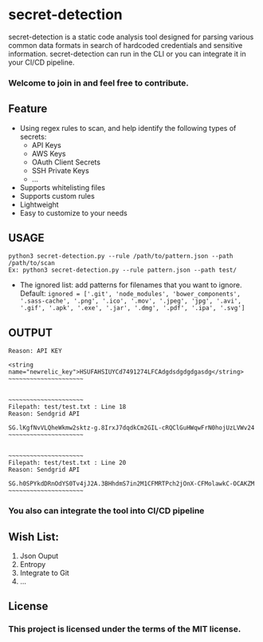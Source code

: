 # secret-detection
secret-detection is a static code analysis tool designed for parsing various common data formats in search of hardcoded credentials and sensitive information. secret-detection can run in the CLI or you can integrate it in your CI/CD pipeline.
### Welcome to join in and feel free to contribute.

## Feature
* Using regex rules to scan, and help identify the following types of secrets:
    * API Keys
    * AWS Keys
    * OAuth Client Secrets
    * SSH Private Keys
    * ...
 * Supports whitelisting files
 * Supports custom rules
 * Lightweight
 * Easy to customize to your needs 

## USAGE  
```python3 secret-detection.py --rule /path/to/pattern.json --path /path/to/scan```  
```Ex: python3 secret-detection.py --rule pattern.json --path test/```  

* The ignored list: add patterns for filenames that you want to ignore. Default: ```ignored = ['.git', 'node_modules', 'bower_components', '.sass-cache', '.png', '.ico', '.mov', '.jpeg', 'jpg', '.avi', '.gif', '.apk', '.exe', '.jar', '.dmg', '.pdf', '.ipa', '.svg']```

## OUTPUT
```Filepath: test/test.txt : Line 14
Reason: API KEY

<string name="newrelic_key">HSUFAHSIUYCd7491274LFCAdgdsdgdgdgasdg</string>
~~~~~~~~~~~~~~~~~~~~~


~~~~~~~~~~~~~~~~~~~~~
Filepath: test/test.txt : Line 18
Reason: Sendgrid API

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
~~~~~~~~~~~~~~~~~~~~~


~~~~~~~~~~~~~~~~~~~~~
Filepath: test/test.txt : Line 20
Reason: Sendgrid API

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
~~~~~~~~~~~~~~~~~~~~~

```

### You also can integrate the tool into CI/CD pipeline  

## Wish List:  
1. Json Ouput  
2. Entropy  
3. Integrate to Git 
4. ...

## License
### This project is licensed under the terms of the MIT license.
